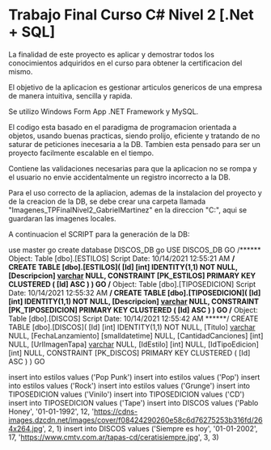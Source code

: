 # Trabajo Final Curso C# Nivel 2 [.Net + SQL]


La finalidad de este proyecto es aplicar y demostrar todos los conocimientos adquiridos en el curso para obtener la certificacion del mismo.

El objetivo de la aplicacion es gestionar articulos genericos de una empresa de manera intuitiva, sencilla y rapida.

Se utilizo Windows Form App .NET Framework y MySQL.

El codigo esta basado en el paradigma de programacion orientada a objetos, usando buenas practicas, siendo prolijo, eficiente y tratando de no saturar de peticiones inecesaria a la DB. Tambien esta pensado para ser un proyecto facilmente escalable en el tiempo.

Contiene las validaciones necesarias para que la aplicacion no se rompa y el usuario no envie accidentalmente un registro incorrecto a la DB.

Para el uso correcto de la apliacion, ademas de la instalacion del proyecto y de la creacion de la DB, se debe crear una carpeta llamada "Imagenes_TPFinalNivel2_GabrielMartinez" en la direccion "C:", aqui se guardaran las imagenes locales.

A continuacion el SCRIPT para la generación de la DB:

use master
go
create database DISCOS_DB
go
USE DISCOS_DB
GO
/****** Object:  Table [dbo].[ESTILOS]    Script Date: 10/14/2021 12:55:21 AM ******/
CREATE TABLE [dbo].[ESTILOS](
	[Id] [int] IDENTITY(1,1) NOT NULL,
	[Descripcion] [varchar](100) NULL,
 CONSTRAINT [PK_ESTILOS] PRIMARY KEY CLUSTERED 
(
	[Id] ASC
)
)
GO
/****** Object:  Table [dbo].[TIPOSEDICION]    Script Date: 10/14/2021 12:55:32 AM ******/
CREATE TABLE [dbo].[TIPOSEDICION](
	[Id] [int] IDENTITY(1,1) NOT NULL,
	[Descripcion] [varchar](50) NULL,
 CONSTRAINT [PK_TIPOSEDICION] PRIMARY KEY CLUSTERED 
(
	[Id] ASC
)
)
GO
/****** Object:  Table [dbo].[DISCOS]    Script Date: 10/14/2021 12:55:42 AM ******/
CREATE TABLE [dbo].[DISCOS](
	[Id] [int] IDENTITY(1,1) NOT NULL,
	[Titulo] [varchar](100) NULL,
	[FechaLanzamiento] [smalldatetime] NULL,
	[CantidadCanciones] [int] NULL,
	[UrlImagenTapa] [varchar](200) NULL,
	[IdEstilo] [int] NULL,
	[IdTipoEdicion] [int] NULL,
 CONSTRAINT [PK_DISCOS] PRIMARY KEY CLUSTERED 
(
	[Id] ASC
)
)
GO

insert into estilos values ('Pop Punk')
insert into estilos values ('Pop')
insert into estilos values ('Rock')
insert into estilos values ('Grunge')
insert into TIPOSEDICION values ('Vinilo')
insert into TIPOSEDICION values ('CD')
insert into TIPOSEDICION values ('Tape')
insert into DISCOS values ('Pablo Honey', '01-01-1992', 12, 'https://cdns-images.dzcdn.net/images/cover/f08424290260e58c6d76275253b316fd/264x264.jpg', 2, 1)
insert into DISCOS values ('Siempre es hoy', '01-01-2002', 17, 'https://www.cmtv.com.ar/tapas-cd/ceratisiempre.jpg', 3, 3)
